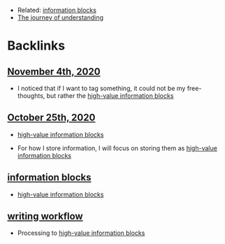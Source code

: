 - Related: [information blocks](<information blocks.md>)
- [The journey of understanding](<The journey of understanding.md>)

# Backlinks
## [November 4th, 2020](<November 4th, 2020.md>)
- I noticed that if I want to tag something, it could not be my free-thoughts, but rather the [high-value information blocks](<high-value information blocks.md>)

## [October 25th, 2020](<October 25th, 2020.md>)
- [high-value information blocks](<high-value information blocks.md>)

- For how I store information, I will focus on storing them as [high-value information blocks](<high-value information blocks.md>)

## [information blocks](<information blocks.md>)
- [high-value information blocks](<high-value information blocks.md>)

## [writing workflow](<writing workflow.md>)
- Processing to [high-value information blocks](<high-value information blocks.md>)


